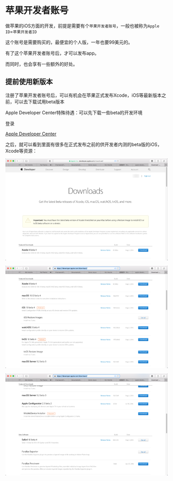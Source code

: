 # 苹果开发者账号

做苹果的iOS方面的开发，前提是需要有个`苹果开发者账号`，一般也被称为`Apple ID`=`苹果开发者ID`

这个账号是需要购买的，最便宜的个人版，一年也要99美元的。

有了这个苹果开发者账号后，才可以发布app。

而同时，也会享有一些额外的好处。

## 提前使用新版本

注册了苹果开发者账号后，可以有机会在苹果正式发布Xcode，iOS等最新版本之前，可以去下载试用beta版本

Apple Developer Center特殊待遇：可以先下载一些beta的开发环境

登录

[Apple Developer Center](https://developer.apple.com/download/)

之后，就可以看到里面有很多在正式发布之前的供开发者内测的beta版的iOS，Xcode等资源：

![苹果开发者下载Beta版-1](../assets/img/apple_developer_download_beta_1.png)

![苹果开发者下载Beta版-2](../assets/img/apple_developer_download_beta_2.png)

![苹果开发者下载Beta版-3](../assets/img/apple_developer_download_beta_3.png)
